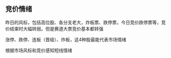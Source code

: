 ## 竞价情绪
昨日的风标，包括高位股、各分支老大，炸板票、跌停票，今日竞价跌停票等，竞价结束时大幅转弱。但是赛道大票竞价基本都转强


涨停、跌停、连板（晋级）、炸板，这4种股最能代表市场情绪

根据市场风标和竞价感知短线情绪
